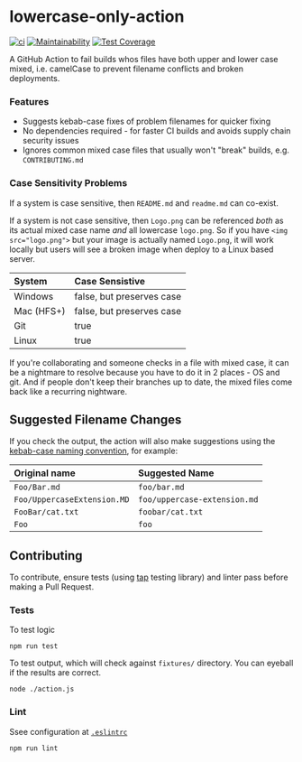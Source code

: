 # lowercase-only-action

[![ci](https://github.com/julie-ng/lowercase-only-action/actions/workflows/ci.yaml/badge.svg)](https://github.com/julie-ng/lowercase-only-action/actions/workflows/ci.yaml) 
[![Maintainability](https://api.codeclimate.com/v1/badges/d456de827d1bc27addb0/maintainability)](https://codeclimate.com/github/julie-ng/lowercase-only-action/maintainability)
[![Test Coverage](https://api.codeclimate.com/v1/badges/d456de827d1bc27addb0/test_coverage)](https://codeclimate.com/github/julie-ng/lowercase-only-action/test_coverage)

A GitHub Action to fail builds whos files have both upper and lower case mixed, i.e. camelCase to prevent filename conflicts and broken deployments.

### Features

- Suggests kebab-case fixes of problem filenames for quicker fixing
- No dependencies required - for faster CI builds and avoids supply chain security issues
- Ignores common mixed case files that usually won't "break" builds, e.g. `CONTRIBUTING.md`

### Case Sensitivity Problems

If a system is case sensitive, then `README.md` and `readme.md` can co-exist. 

If a system is not case sensitive, then `Logo.png` can be referenced _both_ as its actual mixed case name _and_ all lowercase `logo.png`. So if you have `<img src="logo.png">` but your image is actually named `Logo.png`, it will work locally but users will see a broken image when deploy to a Linux based server.

| System | Case Sensistive |
|:--|:--|
| Windows | false, but preserves case |
| Mac (HFS+) | false, but preserves case |
| Git | true |
| Linux | true |

If you're collaborating and someone checks in a file with mixed case, it can be a nightmare to resolve because you have to do it in 2 places - OS and git. And if people don't keep their branches up to date, the mixed files come back like a recurring nightware.

## Suggested Filename Changes

If you check the output, the action will also make suggestions using the [kebab-case naming convention](https://en.wikipedia.org/wiki/Letter_case#Kebab_case), for example:

| Original name | Suggested Name |
|:--|:--|
| `Foo/Bar.md` | `foo/bar.md` |
| `Foo/UppercaseExtension.MD` | `foo/uppercase-extension.md` |
| `FooBar/cat.txt` | `foobar/cat.txt` |
| `Foo` | `foo` |

## Contributing

To contribute, ensure tests (using [tap](https://www.npmjs.com/package/tap) testing library) and linter pass before making a Pull Request.


### Tests

To test logic

```
npm run test
```

To test output, which will check against `fixtures/` directory. You can eyeball if the results are correct.

```
node ./action.js
```

### Lint

Ssee configuration at [`.eslintrc`](./.eslintrc)

```
npm run lint
```

